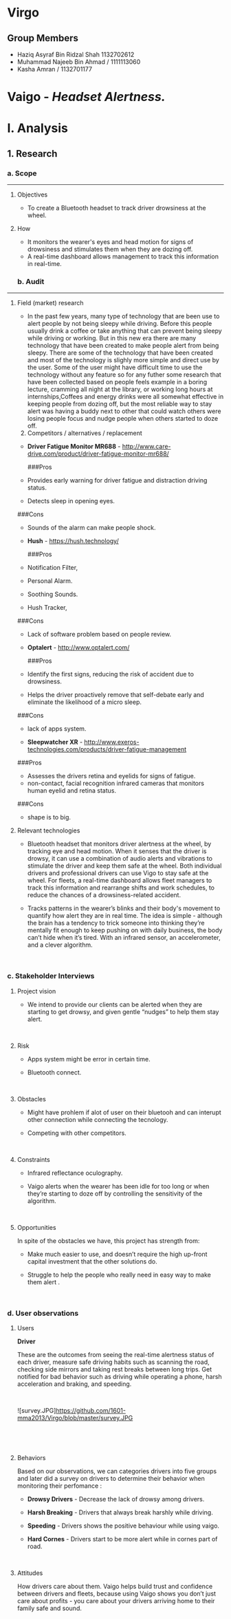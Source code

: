 # Virgo

## Group Members

- Haziq Asyraf Bin Ridzal Shah 1132702612
- Muhammad Najeeb Bin Ahmad / 1111113060
- Kasha Amran / 1132701177

# **Vaigo** - *Headset Alertness.*

# I. Analysis

## 1. Research

### a. Scope
-----
1. Objectives
    - To create a Bluetooth headset to track driver drowsiness at the wheel.

2. How
    -  It monitors the wearer's eyes and head motion for signs of drowsiness and stimulates them when they are dozing off.
    - A real-time dashboard allows management to track this information in real-time.
   
   ### b. Audit
-----
1. Field (market) research

    - In the past few years, many type of technology that are been use to alert people by not being sleepy while driving. Before this people usually drink a coffee or take anything that can prevent being sleepy while driving or working. But in this new era there are many technology that have been created to make people alert from being sleepy. There are some of the technology that have been created and most of the technology is slighly more simple and direct use by the user. Some of the user might have difficult time to use the technology without any feature so for any futher some research that have been collected based on people feels example in a boring lecture, cramming all night at the library, or working long hours at internships,Coffees and energy drinks were all somewhat effective in keeping people from dozing off, but the most reliable way to stay alert was having a buddy next to other that could watch others were losing people focus and nudge people when others started to doze off.
   
   2. Competitors / alternatives / replacement

   - **Driver Fatigue Monitor MR688** - http://www.care-drive.com/product/driver-fatigue-monitor-mr688/

     ###Pros

    - Provides early warning for driver fatigue and distraction driving status.
    - Detects sleep in opening eyes​.

     ###Cons

    - Sounds of the alarm can make people shock.

   - **Hush** - https://hush.technology/

     ###Pros

    - Notification Filter,
    - Personal Alarm.
    - Soothing Sounds.
    - Hush Tracker,

     ###Cons

    - Lack of software problem based on people review.

   - **Optalert** - http://www.optalert.com/

     ###Pros

    - Identify the first signs, reducing the risk of accident due to drowsiness.
    - Helps the driver proactively remove that self-debate early and eliminate the likelihood of a micro sleep.

     ###Cons

    - lack of apps system.
     
     - **Sleepwatcher XR** - http://www.exeros-technologies.com/products/driver-fatigue-management

     ###Pros

     - Assesses the drivers retina and eyelids for signs of fatigue.
     - non-contact, facial recognition infrared cameras that monitors human eyelid and retina status.
     
     ###Cons

     - shape is to big.

3. Relevant technologies

   - Bluetooth headset that monitors driver alertness at the wheel, by tracking eye and head motion. When it senses that the driver is drowsy, it can use a combination of audio alerts and vibrations to stimulate the driver and keep them safe at the wheel. Both individual drivers and professional drivers can use Vigo to stay safe at the wheel. For fleets, a real-time dashboard allows fleet managers to track this information and rearrange shifts and work schedules, to reduce the chances of a drowsiness-related accident.

   - Tracks patterns in the wearer’s blinks and their body's movement to quantify how alert they are in real time. The idea is simple - although the brain has a tendency to trick someone into thinking they’re mentally fit enough to keep pushing on with daily business, the body can’t hide when it’s tired. With an infrared sensor, an accelerometer, and a clever algorithm.

     ​


### c. Stakeholder Interviews
1. Project vision

   - We intend to provide our clients can be alerted when they are starting to get drowsy, and given gentle “nudges” to help them stay        alert.

     ​

2. Risk
   - Apps system might be error in certain time.

   - Bluetooth connect.

     ​

3. Obstacles
   - Might have prohlem if alot of user on their bluetooh and can interupt other connection while connecting the tecnology.

   - Competing with other competitors.

     ​

4. Constraints 
   - Infrared reflectance oculography.

   -  Vaigo alerts when the wearer has been idle for too long or when they’re starting to doze off by controlling the sensitivity of the algorithm.

     ​

5. Opportunities 

   In spite of the obstacles we have, this project has strength from:

   - Make much easier to use, and doesn’t require the high up-front capital investment that the other solutions do.

   - Struggle to help the people who really need in easy way to make them alert .

     ​

### d. User observations
1. Users

   **Driver**

   These are the outcomes from seeing the real-time alertness status of each driver, measure safe driving habits such as scanning the road, checking side mirrors and taking rest breaks between long trips. Get notified for bad behavior such as driving while operating a phone, harsh acceleration and braking, and speeding.

   ​

   ![survey.JPG]https://github.com/1601-mma2013/Virgo/blob/master/survey.JPG

   ​

   ​

2. Behaviors

   Based on our observations, we can categories drivers into five groups and later did a survey on drivers to determine their behavior when monitoring their perfomance :

   - **Drowsy Drivers** -  Decrease the lack of drowsy among drivers.

   - **Harsh Breaking** - Drivers that always break harshly while driving.

   - **Speeding** - Drivers shows the positive behaviour while using vaigo.

   - **Hard Cornes** - Drivers start to be more alert while in cornes part of road.

   ​

3. Attitudes

   How drivers care about them. Vaigo helps build trust and confidence between drivers and fleets, because using Vaigo shows you don’t just care about profits - you care about your drivers arriving home to their family safe and sound.
   ​

